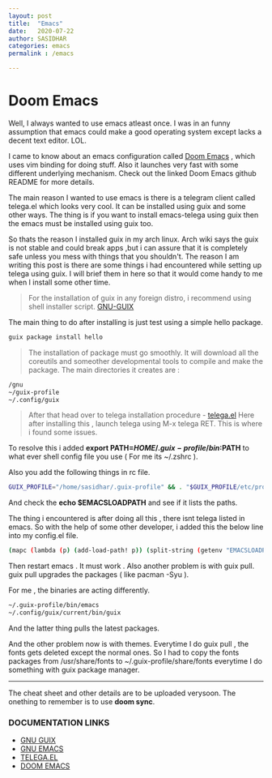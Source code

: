 ```yaml
---
layout: post
title:  "Emacs"
date:   2020-07-22
author: SASIDHAR
categories: emacs
permalink : /emacs

---
```

# Doom Emacs

Well, I always wanted to use emacs atleast once. I was in an funny assumption that emacs could make a good operating system except lacks a decent text editor. LOL.

I came to know about an emacs configuration called [Doom Emacs](https://github.com/hlissner/doom-emacs) , which uses vim binding for doing stuff. Also it launches very fast with some different underlying mechanism. Check out the linked Doom Emacs github README for more details.

The main reason I wanted to use emacs is there is a telegram client called telega.el which looks very cool. It can be installed using guix and some other ways. The thing is if you want to install emacs-telega using  guix then the emacs must be installed using guix too. 

So thats the reason I installed guix in my arch linux. Arch wiki says the guix is not stable and could break apps ,but i can assure that it is completely safe unless you mess with things that you shouldn't. The reason I am writing this post is there are some things i had encountered while setting up telega using guix. I will brief them in here so that it would come handy to me when I install some other time.

>For the installation of guix in any foreign distro, i recommend using shell installer script.
[GNU-GUIX](https://guix.gnu.org/manual/en/html_node/Binary-Installation.html)

The main thing to do after installing is just test using a simple hello package.
```sh
guix package install hello
```
>The installation of package must go smoothly. It will download all the coreutils and someother developmental tools to compile and make the package. The main directories it creates are :
```sh
/gnu
~/guix-profile
~/.config/guix

```
>After that head over to telega installation procedure - [telega.el](https://github.com/zevlg/telega.el)
Here after installing this , launch telega using M-x telega RET. This is where i found some issues.

To resolve this i added **export PATH=$HOME/.guix-profile/bin:$PATH** to what ever shell config file you use ( For me its ~/.zshrc ).

Also you add the following things in rc file.
```sh
GUIX_PROFILE="/home/sasidhar/.guix-profile" && . "$GUIX_PROFILE/etc/profile" 
```

And check the **echo $EMACSLOADPATH** and see if it lists the paths. 

The thing i encountered is after doing all this , there isnt telega listed in emacs. So with the help of some other developer, i added this the below line into my config.el file.

```sh
(mapc (lambda (p) (add-load-path! p)) (split-string (getenv "EMACSLOADPATH") ":"))

```
Then restart emacs . It must work . Also another problem is with guix pull. guix pull upgrades the packages ( like pacman -Syu ).

For me , the binaries are acting differently.
```sh
~/.guix-profile/bin/emacs
~/.config/guix/current/bin/guix 
```
And the latter thing pulls the latest packages. 

And the other problem now is with themes. Everytime I do guix pull , the fonts gets deleted except the normal ones. So I had to copy the fonts packages from /usr/share/fonts to ~/.guix-profile/share/fonts everytime I do something with guix package manager.

---
The cheat sheet and other details are to be uploaded verysoon. The onething to remember is to use **doom sync**. 


### DOCUMENTATION LINKS
- [GNU GUIX](http://gnu.org)
- [GNU EMACS](http://gnu.org/software/emacs)
- [TELEGA.EL](https://github.com/zevlg/telega.el)
- [DOOM EMACS](https://github.com/hlissner/doom-emacs) 






